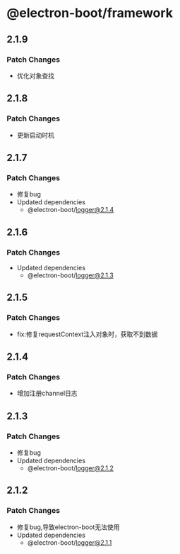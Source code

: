 # @electron-boot/framework

## 2.1.9

### Patch Changes

- 优化对象查找

## 2.1.8

### Patch Changes

- 更新启动时机

## 2.1.7

### Patch Changes

- 修复bug
- Updated dependencies
  - @electron-boot/logger@2.1.4

## 2.1.6

### Patch Changes

- Updated dependencies
  - @electron-boot/logger@2.1.3

## 2.1.5

### Patch Changes

- fix:修复requestContext注入对象时，获取不到数据

## 2.1.4

### Patch Changes

- 增加注册channel日志

## 2.1.3

### Patch Changes

- 修复bug
- Updated dependencies
  - @electron-boot/logger@2.1.2

## 2.1.2

### Patch Changes

- 修复bug,导致electron-boot无法使用
- Updated dependencies
  - @electron-boot/logger@2.1.1
